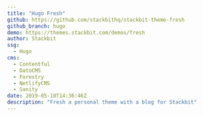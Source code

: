 ```yaml
---
title: "Hugo Fresh"
github: https://github.com/stackbithq/stackbit-theme-fresh
github_branch: hugo
demo: https://themes.stackbit.com/demos/fresh
author: Stackbit
ssg:
  - Hugo
cms:
  - Contentful
  - DatoCMS
  - Forestry
  - NetlifyCMS
  - Sanity
date: 2019-05-10T14:36:46Z
description: "Fresh a personal theme with a blog for Stackbit"
---
```

